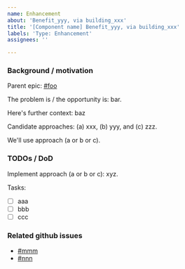 ```yaml
---
name: Enhancement
about: 'Benefit_yyy, via building_xxx'
title: '[Component name] Benefit_yyy, via building_xxx'
labels: 'Type: Enhancement'
assignees: ''

---
```


### Background / motivation

Parent epic: [#foo](https://github.com/oceanprotocol/pdr-backend/issues/foo)

The problem is / the opportunity is: bar. 

Here's further context: baz

Candidate approaches: (a) xxx, (b) yyy, and (c) zzz.

We'll use approach (a or b or c).

### TODOs / DoD

Implement approach (a or b or c): xyz.

Tasks:
- [ ] aaa
- [ ] bbb
- [ ] ccc

### Related github issues

- [#mmm](https://github.com/oceanprotocol/pdr-backend/issues/mmm)
- [#nnn](https://github.com/oceanprotocol/pdr-backend/issues/nnn)
